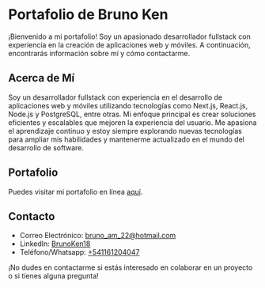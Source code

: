 # Portafolio de Bruno Ken

¡Bienvenido a mi portafolio! Soy un apasionado desarrollador fullstack con experiencia en la creación de aplicaciones web y móviles. A continuación, encontrarás información sobre mí y cómo contactarme.

## Acerca de Mí

Soy un desarrollador fullstack con experiencia en el desarrollo de aplicaciones web y móviles utilizando tecnologías como Next.js, React.js, Node.js y PostgreSQL, entre otras. Mi enfoque principal es crear soluciones eficientes y escalables que mejoren la experiencia del usuario. Me apasiona el aprendizaje continuo y estoy siempre explorando nuevas tecnologías para ampliar mis habilidades y mantenerme actualizado en el mundo del desarrollo de software.

## Portafolio

Puedes visitar mi portafolio en línea [aquí](https://portafolio-taupe-nine.vercel.app/).

## Contacto

- Correo Electrónico: [bruno_am_22@hotmail.com](mailto:bruno_am_22@hotmail.com)
- LinkedIn: [BrunoKen18](https://www.linkedin.com/in/brunoken18)
- Teléfono/Whatsapp: [+541161204047](tel:+541161204047)

¡No dudes en contactarme si estás interesado en colaborar en un proyecto o si tienes alguna pregunta!

